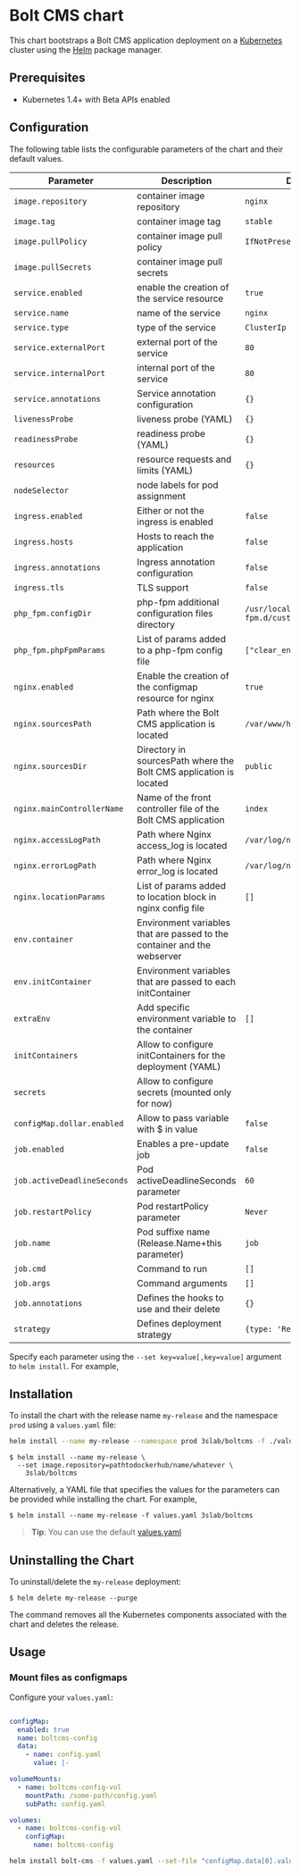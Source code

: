 Bolt CMS chart
=============

This chart bootstraps a Bolt CMS application deployment on a [Kubernetes](http://kubernetes.io) cluster using the [Helm](https://helm.sh) package manager.


## Prerequisites
  - Kubernetes 1.4+ with Beta APIs enabled


## Configuration

The following table lists the configurable parameters of the chart and their default values.

Parameter                  | Description                                                              | Default
-------------------------- | ------------------------------------------------------------------------ | -------
`image.repository`         | container image repository                                               | `nginx`
`image.tag`                | container image tag                                                      | `stable`
`image.pullPolicy`         | container image pull policy                                              | `IfNotPresent`
`image.pullSecrets`        | container image pull secrets                                             |
`service.enabled`          | enable the creation of the service resource                              | `true`
`service.name`             | name of the service                                                      | `nginx`
`service.type`             | type of the service                                                      | `ClusterIp`
`service.externalPort`     | external port of the service                                             | `80`
`service.internalPort`     | internal port of the service                                             | `80`
`service.annotations`      | Service annotation configuration                                         | `{}`
`livenessProbe`            | liveness probe (YAML)                                                    | `{}`
`readinessProbe`           | readiness probe (YAML)                                                   | `{}`
`resources`                | resource requests and limits (YAML)                                      | `{}`
`nodeSelector`             | node labels for pod assignment                                           |
`ingress.enabled`          | Either or not the ingress is enabled                                     | `false`
`ingress.hosts`            | Hosts to reach the application                                           | `false`
`ingress.annotations`      | Ingress annotation configuration                                         | `false`
`ingress.tls`              | TLS support                                                              | `false`
`php_fpm.configDir`        | php-fpm additional configuration files directory                         | `/usr/local/etc/php-fpm.d/custom`
`php_fpm.phpFpmParams`     | List of params added to a php-fpm config file                            | `["clear_env = yes;"]`
`nginx.enabled`            | Enable the creation of the configmap resource for nginx                  | `true`
`nginx.sourcesPath`        | Path where the Bolt CMS application is located                           | `/var/www/html`
`nginx.sourcesDir`         | Directory in sourcesPath where the Bolt CMS application is located       | `public`
`nginx.mainControllerName` | Name of the front controller file of the Bolt CMS application            | `index`
`nginx.accessLogPath`      | Path where Nginx access_log is located                                   | `/var/log/nginx/access.log`
`nginx.errorLogPath`       | Path where Nginx error_log is located                                    | `/var/log/nginx/error.log`
`nginx.locationParams`     | List of params added to location block in nginx config file              | `[]`
`env.container`            | Environment variables that are passed to the container and the webserver |
`env.initContainer`        | Environment variables that are passed to each initContainer              |
`extraEnv`                 | Add specific environment variable to the container                       | `[]`
`initContainers`           | Allow to configure initContainers for the deployment (YAML)              |
`secrets`                  | Allow to configure secrets (mounted only for now)                        |
`configMap.dollar.enabled` | Allow to pass variable with $ in value                                   | `false`
`job.enabled`              | Enables a pre-update job                                                 | `false`
`job.activeDeadlineSeconds`| Pod activeDeadlineSeconds parameter                                      | `60`
`job.restartPolicy`        | Pod restartPolicy parameter                                              | `Never`
`job.name`                 | Pod suffixe name (Release.Name+this parameter)                           | `job`
`job.cmd`                  | Command to run                                                           | `[]`
`job.args`                 | Command arguments                                                        | `[]`
`job.annotations`          | Defines the hooks to use and their delete                                | `{}`
`strategy`                 | Defines deployment strategy                                              | `{type: 'Recreate'}`

Specify each parameter using the `--set key=value[,key=value]` argument to `helm install`. For example,


## Installation

To install the chart with the release name `my-release` and the namespace `prod` using a `values.yaml` file:

```bash
helm install --name my-release --namespace prod 3slab/boltcms -f ./values.yaml
```

```console
$ helm install --name my-release \
  --set image.repository=pathtodockerhub/name/whatever \
    3slab/boltcms
```

Alternatively, a YAML file that specifies the values for the parameters can be provided while installing the chart. For example,

```console
$ helm install --name my-release -f values.yaml 3slab/boltcms
```

> **Tip**: You can use the default [values.yaml](values.yaml)


## Uninstalling the Chart

To uninstall/delete the `my-release` deployment:

```console
$ helm delete my-release --purge
```

The command removes all the Kubernetes components associated with the chart and deletes the release.

## Usage

### Mount files as configmaps
Configure your `values.yaml`:
```yaml

configMap:
  enabled: true
  name: boltcms-config
  data:
    - name: config.yaml
      value: |-

volumeMounts:
  - name: boltcms-config-vol
    mountPath: /some-path/config.yaml
    subPath: config.yaml

volumes:
  - name: boltcms-config-vol
    configMap:
      name: boltcms-config
```

```bash
helm install bolt-cms -f values.yaml --set-file "configMap.data[0].value=file.yaml" 3slab/boltcms 
```